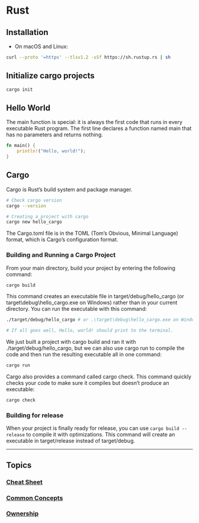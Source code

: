 # Rust

## Installation

- On macOS and Linux:

```bash
curl --proto '=https' --tlsv1.2 -sSf https://sh.rustup.rs | sh
```


## Initialize cargo projects

```bash
cargo init
```

## Hello World

 The main function is special: it is always the first code that runs in every executable Rust program. The first line declares a function named main that has no parameters and returns nothing.

```rust
fn main() {
    println!("Hello, world!");
}
```

## Cargo

Cargo is Rust’s build system and package manager. 

```bash
# Check cargo version
cargo --version

# Creating a project with cargo
cargo new hello_cargo
```

The Cargo.toml file is in the TOML (Tom’s Obvious, Minimal Language) format, which is Cargo’s configuration format.


### Building and Running a Cargo Project

From your main directory, build your project by entering the following command:

```bash
cargo build
```

This command creates an executable file in target/debug/hello_cargo (or target\debug\hello_cargo.exe on Windows) rather than in your current directory. You can run the executable with this command:

```bash
./target/debug/hello_cargo # or .\target\debug\hello_cargo.exe on Windows

# If all goes well, Hello, world! should print to the terminal. 
```

We just built a project with cargo build and ran it with ./target/debug/hello_cargo, but we can also use cargo run to compile the code and then run the resulting executable all in one command:

```bash
cargo run
```

Cargo also provides a command called cargo check. This command quickly checks your code to make sure it compiles but doesn’t produce an executable:


```bash
cargo check
```

### Building for release


When your project is finally ready for release, you can use `cargo build --release` to compile it with optimizations. This command will create an executable in target/release instead of target/debug.

---
## **Topics**

### [Cheat Sheet](./topics/cheat-sheet.md)

### [Common Concepts](./topics/common-concepts.md)

### [Ownership](./topics/ownership.md)